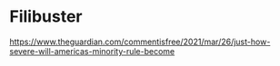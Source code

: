 Filibuster
==========

https://www.theguardian.com/commentisfree/2021/mar/26/just-how-severe-will-americas-minority-rule-become
